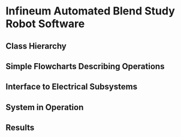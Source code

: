 # Infineum Automated Blend Study Robot Software
## Class Hierarchy

## Simple Flowcharts Describing Operations 

## Interface to Electrical Subsystems

## System in Operation

## Results
